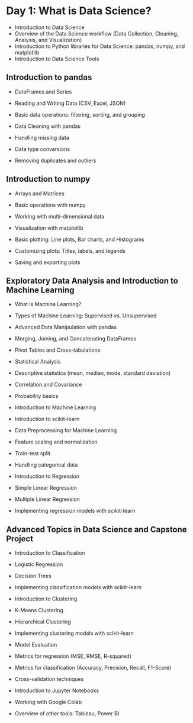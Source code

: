 # Day 1: What is Data Science?

- Introduction to Data Science
- Overview of the Data Science workflow (Data Collection, Cleaning, Analysis, and Visualization)
- Introduction to Python libraries for Data Science: pandas, numpy, and matplotlib
- Introduction to Data Science Tools

## Introduction to pandas

- DataFrames and Series
- Reading and Writing Data (CSV, Excel, JSON)
- Basic data operations: filtering, sorting, and grouping

- Data Cleaning with pandas
- Handling missing data
- Data type conversions
- Removing duplicates and outliers

## Introduction to numpy

- Arrays and Matrices
- Basic operations with numpy
- Working with multi-dimensional data
- Visualization with matplotlib

- Basic plotting: Line plots, Bar charts, and Histograms
- Customizing plots: Titles, labels, and legends
- Saving and exporting plots

## Exploratory Data Analysis and Introduction to Machine Learning

- What is Machine Learning?
- Types of Machine Learning: Supervised vs. Unsupervised

- Advanced Data Manipulation with pandas

- Merging, Joining, and Concatenating DataFrames
- Pivot Tables and Cross-tabulations
- Statistical Analysis

- Descriptive statistics (mean, median, mode, standard deviation)
- Correlation and Covariance
- Probability basics
- Introduction to Machine Learning

- Introduction to scikit-learn
- Data Preprocessing for Machine Learning

- Feature scaling and normalization
- Train-test split
- Handling categorical data
- Introduction to Regression

- Simple Linear Regression
- Multiple Linear Regression
- Implementing regression models with scikit-learn

## Advanced Topics in Data Science and Capstone Project

- Introduction to Classification
- Logistic Regression
- Decision Trees
- Implementing classification models with scikit-learn
- Introduction to Clustering

- K-Means Clustering
- Hierarchical Clustering
- Implementing clustering models with scikit-learn
- Model Evaluation

- Metrics for regression (MSE, RMSE, R-squared)
- Metrics for classification (Accuracy, Precision, Recall, F1-Score)
- Cross-validation techniques

- Introduction to Jupyter Notebooks
- Working with Google Colab
- Overview of other tools: Tableau, Power BI
